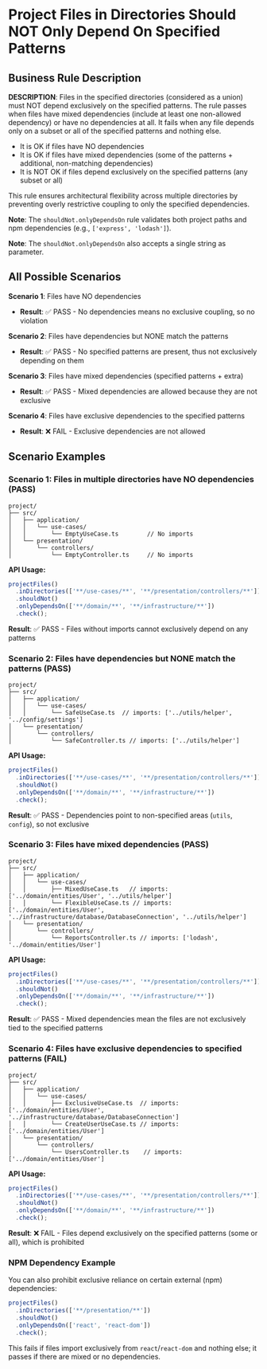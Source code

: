 # Project Files in Directories Should NOT Only Depend On Specified Patterns

## Business Rule Description

**DESCRIPTION**: Files in the specified directories (considered as a union) must NOT depend exclusively on the specified patterns. The rule passes when files have mixed dependencies (include at least one non-allowed dependency) or have no dependencies at all. It fails when any file depends only on a subset or all of the specified patterns and nothing else.

- It is OK if files have NO dependencies
- It is OK if files have mixed dependencies (some of the patterns + additional, non-matching dependencies)
- It is NOT OK if files depend exclusively on the specified patterns (any subset or all)

This rule ensures architectural flexibility across multiple directories by preventing overly restrictive coupling to only the specified dependencies.

**Note**: The `shouldNot.onlyDependsOn` rule validates both project paths and npm dependencies (e.g., `['express', 'lodash']`).

**Note**: The `shouldNot.onlyDependsOn` also accepts a single string as parameter.

## All Possible Scenarios

**Scenario 1**: Files have NO dependencies

- **Result**: ✅ PASS - No dependencies means no exclusive coupling, so no violation

**Scenario 2**: Files have dependencies but NONE match the patterns

- **Result**: ✅ PASS - No specified patterns are present, thus not exclusively depending on them

**Scenario 3**: Files have mixed dependencies (specified patterns + extra)

- **Result**: ✅ PASS - Mixed dependencies are allowed because they are not exclusive

**Scenario 4**: Files have exclusive dependencies to the specified patterns

- **Result**: ❌ FAIL - Exclusive dependencies are not allowed

## Scenario Examples

### Scenario 1: Files in multiple directories have NO dependencies (PASS)

```
project/
├── src/
│   ├── application/
│   │   └── use-cases/
│   │       └── EmptyUseCase.ts        // No imports
│   └── presentation/
│       └── controllers/
│           └── EmptyController.ts     // No imports
```

**API Usage:**

```typescript
projectFiles()
  .inDirectories(['**/use-cases/**', '**/presentation/controllers/**'])
  .shouldNot()
  .onlyDependsOn(['**/domain/**', '**/infrastructure/**'])
  .check();
```

**Result**: ✅ PASS - Files without imports cannot exclusively depend on any patterns

### Scenario 2: Files have dependencies but NONE match the patterns (PASS)

```
project/
├── src/
│   ├── application/
│   │   └── use-cases/
│   │       └── SafeUseCase.ts  // imports: ['../utils/helper', '../config/settings']
│   └── presentation/
│       └── controllers/
│           └── SafeController.ts // imports: ['../utils/helper']
```

**API Usage:**

```typescript
projectFiles()
  .inDirectories(['**/use-cases/**', '**/presentation/controllers/**'])
  .shouldNot()
  .onlyDependsOn(['**/domain/**', '**/infrastructure/**'])
  .check();
```

**Result**: ✅ PASS - Dependencies point to non-specified areas (`utils`, `config`), so not exclusive

### Scenario 3: Files have mixed dependencies (PASS)

```
project/
├── src/
│   ├── application/
│   │   └── use-cases/
│   │       ├── MixedUseCase.ts   // imports: ['../domain/entities/User', '../utils/helper']
│   │       └── FlexibleUseCase.ts // imports: ['../domain/entities/User', '../infrastructure/database/DatabaseConnection', '../utils/helper']
│   └── presentation/
│       └── controllers/
│           └── ReportsController.ts // imports: ['lodash', '../domain/entities/User']
```

**API Usage:**

```typescript
projectFiles()
  .inDirectories(['**/use-cases/**', '**/presentation/controllers/**'])
  .shouldNot()
  .onlyDependsOn(['**/domain/**', '**/infrastructure/**'])
  .check();
```

**Result**: ✅ PASS - Mixed dependencies mean the files are not exclusively tied to the specified patterns

### Scenario 4: Files have exclusive dependencies to specified patterns (FAIL)

```
project/
├── src/
│   ├── application/
│   │   └── use-cases/
│   │       ├── ExclusiveUseCase.ts  // imports: ['../domain/entities/User', '../infrastructure/database/DatabaseConnection']
│   │       └── CreateUserUseCase.ts // imports: ['../domain/entities/User']
│   └── presentation/
│       └── controllers/
│           └── UsersController.ts    // imports: ['../domain/entities/User']
```

**API Usage:**

```typescript
projectFiles()
  .inDirectories(['**/use-cases/**', '**/presentation/controllers/**'])
  .shouldNot()
  .onlyDependsOn(['**/domain/**', '**/infrastructure/**'])
  .check();
```

**Result**: ❌ FAIL - Files depend exclusively on the specified patterns (some or all), which is prohibited

### NPM Dependency Example

You can also prohibit exclusive reliance on certain external (npm) dependencies:

```typescript
projectFiles()
  .inDirectories(['**/presentation/**'])
  .shouldNot()
  .onlyDependsOn(['react', 'react-dom'])
  .check();
```

This fails if files import exclusively from `react`/`react-dom` and nothing else; it passes if there are mixed or no dependencies.

